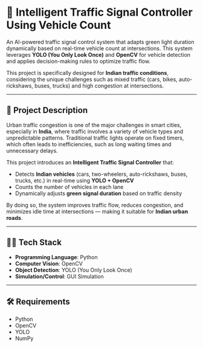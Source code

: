 # 🚦 Intelligent Traffic Signal Controller Using Vehicle Count  

An AI-powered traffic signal control system that adapts green light duration dynamically based on real-time vehicle count at intersections. This system leverages **YOLO (You Only Look Once)** and **OpenCV** for vehicle detection and applies decision-making rules to optimize traffic flow.  

This project is specifically designed for **Indian traffic conditions**, considering the unique challenges such as mixed traffic (cars, bikes, auto-rickshaws, buses, trucks) and high congestion at intersections.  

---

## 📌 Project Description  
Urban traffic congestion is one of the major challenges in smart cities, especially in **India**, where traffic involves a variety of vehicle types and unpredictable patterns. Traditional traffic lights operate on fixed timers, which often leads to inefficiencies, such as long waiting times and unnecessary delays.  

This project introduces an **Intelligent Traffic Signal Controller** that:  
- Detects **Indian vehicles** (cars, two-wheelers, auto-rickshaws, buses, trucks, etc.) in real-time using **YOLO + OpenCV**  
- Counts the number of vehicles in each lane  
- Dynamically adjusts **green signal duration** based on traffic density

By doing so, the system improves traffic flow, reduces congestion, and minimizes idle time at intersections — making it suitable for **Indian urban roads**.  

---

## 🧑‍💻 Tech Stack  
- **Programming Language**: Python 
- **Computer Vision**: OpenCV  
- **Object Detection**: YOLO (You Only Look Once)  
- **Simulation/Control**: GUI Simulation  

---

## 🛠️ Requirements  
- Python
- OpenCV  
- YOLO
- NumPy  
